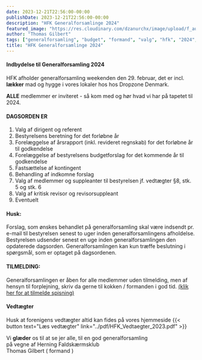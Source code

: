 ```yaml
---
date: 2023-12-21T22:56:00-00:00
publishDate: 2023-12-21T22:56:00-00:00
description: "HFK Generalforsamlinge 2024"
featured_image: "https://res.cloudinary.com/dzanurchx/image/upload/f_auto,q_auto/v1/hfksource/images/pmtzqbwtguaouhbxwjwv"
author: "Thomas Gilbert"
tags: ["generalforsamling", "budget", "formand", "valg", "hfk", "2024", "herning", "faldskærmsklub"]
title: "HFK Generalforsamlinge 2024"
---
```


#### Indbydelse til Generalforsamling 2024
HFK afholder generalforsamling weekenden den 29. februar, det er incl. **lækker** mad og hygge i vores lokaler hos hos Dropzone Denmark.

**ALLE** medlemmer er inviteret - så kom med og hør hvad vi har på tapetet til 2024.

#### DAGSORDEN ER
1. Valg af dirigent og referent
2. Bestyrelsens beretning for det forløbne år
3. Forelæggelse af årsrapport (inkl. revideret regnskab) for det forløbne år til godkendelse
4. Forelæggelse af bestyrelsens budgetforslag for det kommende år til godkendelse
5. Fastsættelse af kontingent
6. Behandling af indkomne forslag
7. Valg af medlemmer og suppleanter til bestyrelsen jf. vedtægter §8, stk. 5 og stk. 6
8. Valg af kritisk revisor og revisorsuppleant
9. Eventuelt

#### Husk:
Forslag, som ønskes behandlet på generalforsamling skal være indsendt pr. e-mail til bestyrelsen senest to uger inden generalforsamlingens afholdelse. Bestyrelsen udsender senest en uge inden generalforsamlingen den opdaterede dagsorden. Generalforsamlingen kan kun træffe beslutning i spørgsmål, som er optaget på dagsordenen.

#### TILMELDING:
Generalforsamlingen er åben for alle medlemmer uden tilmelding, men af hensyn til forplejning, skriv da gerne til kokken / formanden i god tid. [(klik her for at tilmelde spisning)](mailto:thomas@itadvice.dk?subject=[HFK]%20GF2024%20Jeg%20spiser%20sgu%20med!&body=Jeg%20vil%20gerne%20spise%20med%20den%2029.%20%0AHilsen%20%20XXXX%20%20<--%20Skriv%20evt.%20dit%20navn%20her.%20😀)

#### Vedtægter
Husk at forenigens vedtægter altid kan fides på vores hjemmeside
{{< button text="Læs vedtægter" link="../pdf/HFK_Vedtaegter_2023.pdf" >}}

Vi **glæder** os til at se jer alle, til en god generalforsamling  
på vegne af Herning Faldskærmsklub  
Thomas Gilbert ( formand )